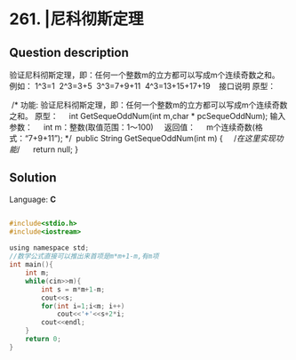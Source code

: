 # 261. |尼科彻斯定理

## Question description


验证尼科彻斯定理，即：任何一个整数m的立方都可以写成m个连续奇数之和。
例如：
1^3=1 
2^3=3+5 
3^3=7+9+11 
4^3=13+15+17+19 
 
接口说明
原型：

 /* 功能: 验证尼科彻斯定理，即：任何一个整数m的立方都可以写成m个连续奇数之和。 原型：     int GetSequeOddNum(int m,char * pcSequeOddNum); 输入参数：     int m：整数(取值范围：1～100)     返回值：     m个连续奇数(格式：“7+9+11”); */
 public String GetSequeOddNum(int m) {     /*在这里实现功能*/
     return null; }
 
 


## Solution

Language: **C**

```C

#include<stdio.h>
#include<iostream>
 
using namespace std;
//数学公式直接可以推出来首项是m*m+1-m,有m项
int main(){
    int m;
    while(cin>>m){
        int s = m*m+1-m;
        cout<<s;
        for(int i=1;i<m; i++)
            cout<<'+'<<s+2*i;
        cout<<endl;
    }
    return 0;
}
```


